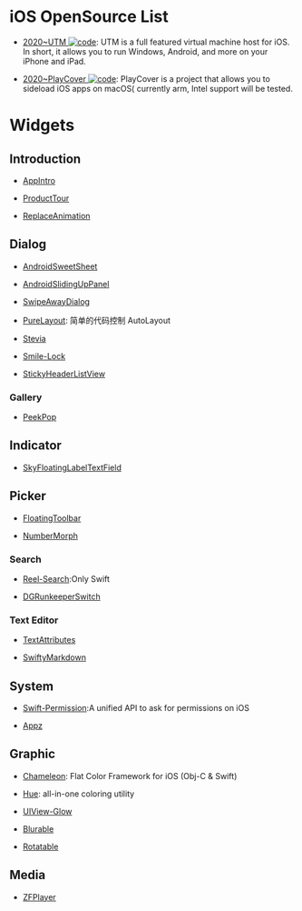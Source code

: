 # iOS OpenSource List

- [2020~UTM ![code](https://ng-tech.icu/assets/code.svg)](https://github.com/utmapp/UTM): UTM is a full featured virtual machine host for iOS. In short, it allows you to run Windows, Android, and more on your iPhone and iPad.

- [2020~PlayCover ![code](https://ng-tech.icu/assets/code.svg)](https://github.com/Letscoder/PlayCover): PlayCover is a project that allows you to sideload iOS apps on macOS( currently arm, Intel support will be tested.

# Widgets

## Introduction

- [AppIntro](https://github.com/PaoloRotolo/AppIntro)

- [ProductTour](https://github.com/matrixxun/ProductTour)

- [ReplaceAnimation](https://github.com/fruitcoder/ReplaceAnimation)

## Dialog

- [AndroidSweetSheet](https://github.com/zzz40500/AndroidSweetSheet)

- [AndroidSlidingUpPanel](https://github.com/umano/AndroidSlidingUpPanel)

- [SwipeAwayDialog](https://github.com/kakajika/SwipeAwayDialog)

- [PureLayout](https://github.com/PureLayout/PureLayout): 简单的代码控制 AutoLayout

- [Stevia](https://github.com/s4cha/Stevia)

- [Smile-Lock](https://github.com/liu044100/Smile-Lock)

- [StickyHeaderListView](https://github.com/sfsheng0322/StickyHeaderListView)

### Gallery

- [PeekPop](https://github.com/marmelroy/PeekPop)

## Indicator

- [SkyFloatingLabelTextField](https://github.com/Skyscanner/SkyFloatingLabelTextField)

## Picker

- [FloatingToolbar](https://github.com/rubensousa/FloatingToolbar)

- [NumberMorph](https://github.com/me-abhinav/NumberMorphView)

### Search

- [Reel-Search](https://github.com/Ramotion/reel-search):Only Swift

- [DGRunkeeperSwitch](https://github.com/gontovnik/DGRunkeeperSwitch)

### Text Editor

- [TextAttributes](https://github.com/delba/TextAttributes)

- [SwiftyMarkdown](https://github.com/SimonFairbairn/SwiftyMarkdown)

## System

- [Swift-Permission](https://github.com/delba/Permission):A unified API to ask for permissions on iOS

- [Appz](https://github.com/SwiftKitz/Appz)

## Graphic

- [Chameleon](https://github.com/ViccAlexander/Chameleon): Flat Color Framework for iOS (Obj-C & Swift)

- [Hue](https://github.com/hyperoslo/Hue): all-in-one coloring utility

- [UIView-Glow](https://github.com/thesecretlab/UIView-Glow)

- [Blurable](https://github.com/FlexMonkey/Blurable)

- [Rotatable](https://github.com/FlexMonkey/Rotatable)

## Media

- [ZFPlayer](https://github.com/renzifeng/ZFPlayer)
